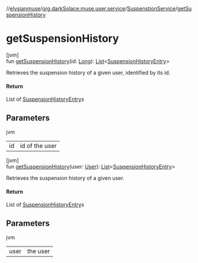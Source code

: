 //[elysianmuse](../../../index.md)/[org.darkSolace.muse.user.service](../index.md)/[SuspenstionService](index.md)/[getSuspensionHistory](get-suspension-history.md)

# getSuspensionHistory

[jvm]\
fun [getSuspensionHistory](get-suspension-history.md)(id: [Long](https://kotlinlang.org/api/latest/jvm/stdlib/kotlin/-long/index.html)): [List](https://kotlinlang.org/api/latest/jvm/stdlib/kotlin.collections/-list/index.html)&lt;[SuspensionHistoryEntry](../../org.darkSolace.muse.user.model/-suspension-history-entry/index.md)&gt;

Retrieves the suspension history of a given user, identified by its id.

#### Return

List of [SuspensionHistoryEntry](../../org.darkSolace.muse.user.model/-suspension-history-entry/index.md)s

## Parameters

jvm

| | |
|---|---|
| id | id of the user |

[jvm]\
fun [getSuspensionHistory](get-suspension-history.md)(user: [User](../../org.darkSolace.muse.user.model/-user/index.md)): [List](https://kotlinlang.org/api/latest/jvm/stdlib/kotlin.collections/-list/index.html)&lt;[SuspensionHistoryEntry](../../org.darkSolace.muse.user.model/-suspension-history-entry/index.md)&gt;

Retrieves the suspension history of a given user.

#### Return

List of [SuspensionHistoryEntry](../../org.darkSolace.muse.user.model/-suspension-history-entry/index.md)s

## Parameters

jvm

| | |
|---|---|
| user | the user |
